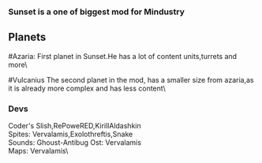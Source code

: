 ### Sunset is a one of biggest mod for Mindustry

## Planets

#Azaria:
First planet in Sunset.He has a lot of content units,turrets and more\

#Vulcanius 
The second planet in the mod, has a smaller size from azaria,as it is already more complex and has less content\



### Devs
Coder's Slish,RePoweRED,KirillAldashkin\
Spites: Vervalamis,Exolothreftis,Snake\
Sounds: Ghoust-Antibug
Ost: Vervalamis\
Maps: Vervalamis\
